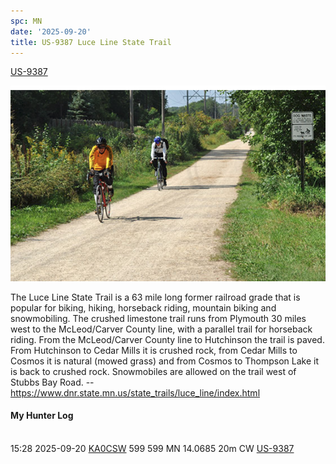 ```yaml
---
spc: MN
date: '2025-09-20'
title: US-9387 Luce Line State Trail
---
```


[US-9387](https://pota.app/#/park/US-9387)


  

![](/static/US-9387.png)

The Luce Line State Trail is a 63 mile long former railroad grade that is popular for biking, hiking, horseback riding, mountain biking and snowmobiling. The crushed limestone trail runs from Plymouth 30 miles west to the McLeod/Carver County line, with a parallel trail for horseback riding. From the McLeod/Carver County line to Hutchinson the trail is paved. From Hutchinson to Cedar Mills it is crushed rock, from Cedar Mills to Cosmos it is natural (mowed grass) and from Cosmos to Thompson Lake it is back to crushed rock. Snowmobiles are allowed on the trail west of Stubbs Bay Road.
-- https://www.dnr.state.mn.us/state_trails/luce_line/index.html

#### My Hunter Log
<BR>15:28	2025-09-20	[KA0CSW](https://qrz.com/db/KA0CSW)	599	599	MN	14.0685	20m	CW	[US-9387](https://pota.app/#/park/US-9387)